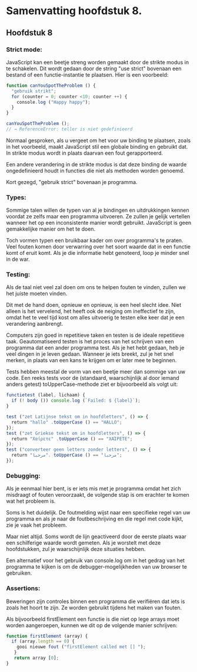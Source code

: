 # Samenvatting hoofdstuk 8.

## Hoofdstuk 8

### Strict mode:

JavaScript kan een beetje streng worden gemaakt door de strikte modus in te schakelen. Dit wordt gedaan door de string "use strict" bovenaan een bestand of een functie-instantie te plaatsen. Hier is een voorbeeld:

```js
function canYouSpotTheProblem () {
  "gebruik strikt";
  for (counter = 0; counter <10; counter ++) {
    console.log ("Happy happy");
  }
}

canYouSpotTheProblem ();
// → ReferenceError: teller is niet gedefinieerd
```
Normaal gesproken, als u vergeet om het voor uw binding te plaatsen, zoals in het voorbeeld, maakt JavaScript stil een globale binding en gebruikt dat. In strikte modus wordt in plaats daarvan een fout gerapporteerd.

Een andere verandering in de strikte modus is dat deze binding de waarde ongedefinieerd houdt in functies die niet als methoden worden genoemd.

Kort gezegd, "gebruik strict" bovenaan je programma.


### Types:

Sommige talen willen de typen van al je bindingen en uitdrukkingen kennen voordat ze zelfs maar een programma uitvoeren. Ze zullen je gelijk vertellen wanneer het op een inconsistente manier wordt gebruikt. JavaScript is geen gemakkelijke manier om het te doen.

Toch vormen typen een bruikbaar kader om over programma's te praten. Veel fouten komen door verwarring over het soort waarde dat in een functie komt of eruit komt. Als je die informatie hebt genoteerd, loop je minder snel in de war.

### Testing:

Als de taal niet veel zal doen om ons te helpen fouten te vinden, zullen we het juiste moeten vinden.

Dit met de hand doen, opnieuw en opnieuw, is een heel slecht idee. Niet alleen is het vervelend, het heeft ook de neiging om ineffectief te zijn, omdat het te veel tijd kost om alles uitvoerig te testen elke keer dat je een verandering aanbrengt.

Computers zijn goed in repetitieve taken en testen is de ideale repetitieve taak. Geautomatiseerd testen is het proces van het schrijven van een programma dat een ander programma test. Als je het hebt gedaan, heb je veel dingen in je leven gedaan. Wanneer je iets breekt, zul je het snel merken, in plaats van een kans te krijgen om er later mee te beginnen.

Tests hebben meestal de vorm van een beetje meer dan sommige van uw code. Een reeks tests voor de (standaard, waarschijnlijk al door iemand anders getest) toUpperCase-methode ziet er bijvoorbeeld als volgt uit:
```js
functietest (label, lichaam) {
  if (! body ()) console.log (`Failed: $ {label}`);
}

test ("zet Latijnse tekst om in hoofdletters", () => {
  return "hallo" .toUpperCase () == "HALLO";
});
test ("zet Griekse tekst om in hoofdletters", () => {
  return "Χαίρετε" .toUpperCase () == "ΧΑΊΡΕΤΕ";
});
test ("converteer geen letters zonder letters", () => {
  return "مرحبا". toUpperCase () == "مرحبا";
}); 
```

### Debugging:

Als je eenmaal hier bent, is er iets mis met je programma omdat het zich misdraagt of fouten veroorzaakt, de volgende stap is om erachter te komen wat het probleem is.

Soms is het duidelijk. De foutmelding wijst naar een specifieke regel van uw programma en als je naar de foutbeschrijving en die regel met code kijkt, zie je vaak het probleem.

Maar niet altijd. Soms wordt de lijn geactiveerd door de eerste plaats waar een schilferige waarde wordt gemeten. Als je worstelt met deze hoofdstukken, zul je waarschijnlijk deze situaties hebben.

Een alternatief voor het gebruik van console.log om in het gedrag van het programma te kijken is om de debugger-mogelijkheden van uw browser te gebruiken.

### Assertions:

Beweringen zijn controles binnen een programma die verifiëren dat iets is zoals het hoort te zijn. Ze worden gebruikt tijdens het maken van fouten.

Als bijvoorbeeld firstElement een functie is die niet op lege arrays moet worden aangeroepen, kunnen we dit op de volgende manier schrijven:

```js
function firstElement (array) {
  if (array.length == 0) {
    gooi nieuwe fout ("firstElement called met [] ");
   }
   return array [0];
}
```


